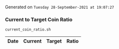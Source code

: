 Generated on `Tuesday 28-September-2021 at 19:07:27`

### Current to Target Coin Ratio
`current_coin_ratio.sh`

Date|Current|Target|Ratio
---|---|---|---
